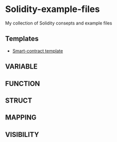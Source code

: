 # Solidity-example-files
My collection of Solidity consepts and example files


## Templates
* [Smart-contract template](url)


## VARIABLE
## FUNCTION
## STRUCT
## MAPPING
## VISIBILITY
